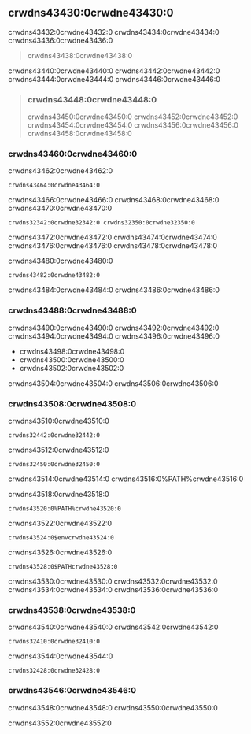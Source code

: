 ## crwdns43430:0crwdne43430:0

crwdns43432:0crwdne43432:0 crwdns43434:0crwdne43434:0 crwdns43436:0crwdne43436:0

> crwdns43438:0crwdne43438:0

crwdns43440:0crwdne43440:0 crwdns43442:0crwdne43442:0 crwdns43444:0crwdne43444:0 crwdns43446:0crwdne43446:0

> ### crwdns43448:0crwdne43448:0
> 
> crwdns43450:0crwdne43450:0 crwdns43452:0crwdne43452:0 crwdns43454:0crwdne43454:0 crwdns43456:0crwdne43456:0 crwdns43458:0crwdne43458:0

### crwdns43460:0crwdne43460:0

crwdns43462:0crwdne43462:0

```console
crwdns43464:0crwdne43464:0
```

crwdns43466:0crwdne43466:0 crwdns43468:0crwdne43468:0 crwdns43470:0crwdne43470:0

```text
crwdns32342:0crwdne32342:0 crwdns32350:0crwdne32350:0
```

crwdns43472:0crwdne43472:0 crwdns43474:0crwdne43474:0 crwdns43476:0crwdne43476:0 crwdns43478:0crwdne43478:0

crwdns43480:0crwdne43480:0

```console
crwdns43482:0crwdne43482:0
```

crwdns43484:0crwdne43484:0 crwdns43486:0crwdne43486:0

### crwdns43488:0crwdne43488:0

crwdns43490:0crwdne43490:0 crwdns43492:0crwdne43492:0 crwdns43494:0crwdne43494:0 crwdns43496:0crwdne43496:0

- crwdns43498:0crwdne43498:0
- crwdns43500:0crwdne43500:0
- crwdns43502:0crwdne43502:0

crwdns43504:0crwdne43504:0 crwdns43506:0crwdne43506:0

### crwdns43508:0crwdne43508:0

crwdns43510:0crwdne43510:0

```console
crwdns32442:0crwdne32442:0
```

crwdns43512:0crwdne43512:0

```text
crwdns32450:0crwdne32450:0
```

crwdns43514:0crwdne43514:0 crwdns43516:0%PATH%crwdne43516:0

crwdns43518:0crwdne43518:0

```console
crwdns43520:0%PATH%crwdne43520:0
```

crwdns43522:0crwdne43522:0

```console
crwdns43524:0$envcrwdne43524:0
```

crwdns43526:0crwdne43526:0

```console
crwdns43528:0$PATHcrwdne43528:0
```

crwdns43530:0crwdne43530:0 crwdns43532:0crwdne43532:0 crwdns43534:0crwdne43534:0 crwdns43536:0crwdne43536:0

### crwdns43538:0crwdne43538:0

crwdns43540:0crwdne43540:0 crwdns43542:0crwdne43542:0

```console
crwdns32410:0crwdne32410:0
```

crwdns43544:0crwdne43544:0

```console
crwdns32428:0crwdne32428:0
```

### crwdns43546:0crwdne43546:0

crwdns43548:0crwdne43548:0 crwdns43550:0crwdne43550:0

crwdns43552:0crwdne43552:0

